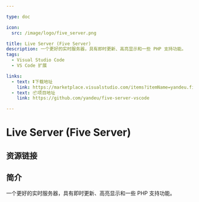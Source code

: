 ```yaml
---

type: doc

icon:
  src: /image/logo/five_server.png

title: Live Server (Five Server)
description: 一个更好的实时服务器，具有即时更新、高亮显示和一些 PHP 支持功能。
tags:
  - Visual Studio Code
  - VS Code 扩展

links:
  - text: ⏬下载地址
    link: https://marketplace.visualstudio.com/items?itemName=yandeu.five-server
  - text: 📦项目地址
    link: https://github.com/yandeu/five-server-vscode

---
```


<ShowLogo />

# Live Server (Five Server)

<ShowTags />

<ShowBreadcrumb />

## 资源链接

<ShowLinks />

## 简介

一个更好的实时服务器，具有即时更新、高亮显示和一些 PHP 支持功能。
